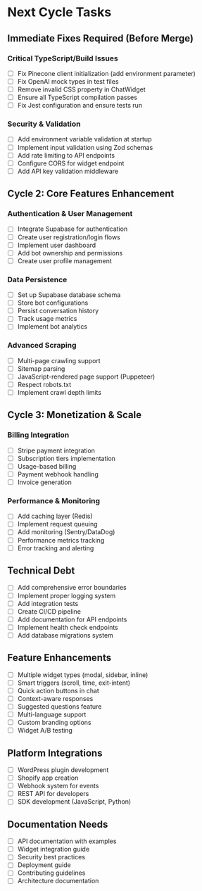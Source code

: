 # Next Cycle Tasks

## Immediate Fixes Required (Before Merge)

### Critical TypeScript/Build Issues
- [ ] Fix Pinecone client initialization (add environment parameter)
- [ ] Fix OpenAI mock types in test files
- [ ] Remove invalid CSS property in ChatWidget
- [ ] Ensure all TypeScript compilation passes
- [ ] Fix Jest configuration and ensure tests run

### Security & Validation
- [ ] Add environment variable validation at startup
- [ ] Implement input validation using Zod schemas
- [ ] Add rate limiting to API endpoints
- [ ] Configure CORS for widget endpoint
- [ ] Add API key validation middleware

## Cycle 2: Core Features Enhancement

### Authentication & User Management
- [ ] Integrate Supabase for authentication
- [ ] Create user registration/login flows
- [ ] Implement user dashboard
- [ ] Add bot ownership and permissions
- [ ] Create user profile management

### Data Persistence
- [ ] Set up Supabase database schema
- [ ] Store bot configurations
- [ ] Persist conversation history
- [ ] Track usage metrics
- [ ] Implement bot analytics

### Advanced Scraping
- [ ] Multi-page crawling support
- [ ] Sitemap parsing
- [ ] JavaScript-rendered page support (Puppeteer)
- [ ] Respect robots.txt
- [ ] Implement crawl depth limits

## Cycle 3: Monetization & Scale

### Billing Integration
- [ ] Stripe payment integration
- [ ] Subscription tiers implementation
- [ ] Usage-based billing
- [ ] Payment webhook handling
- [ ] Invoice generation

### Performance & Monitoring
- [ ] Add caching layer (Redis)
- [ ] Implement request queuing
- [ ] Add monitoring (Sentry/DataDog)
- [ ] Performance metrics tracking
- [ ] Error tracking and alerting

## Technical Debt
- [ ] Add comprehensive error boundaries
- [ ] Implement proper logging system
- [ ] Add integration tests
- [ ] Create CI/CD pipeline
- [ ] Add documentation for API endpoints
- [ ] Implement health check endpoints
- [ ] Add database migrations system

## Feature Enhancements
- [ ] Multiple widget types (modal, sidebar, inline)
- [ ] Smart triggers (scroll, time, exit-intent)
- [ ] Quick action buttons in chat
- [ ] Context-aware responses
- [ ] Suggested questions feature
- [ ] Multi-language support
- [ ] Custom branding options
- [ ] Widget A/B testing

## Platform Integrations
- [ ] WordPress plugin development
- [ ] Shopify app creation
- [ ] Webhook system for events
- [ ] REST API for developers
- [ ] SDK development (JavaScript, Python)

## Documentation Needs
- [ ] API documentation with examples
- [ ] Widget integration guide
- [ ] Security best practices
- [ ] Deployment guide
- [ ] Contributing guidelines
- [ ] Architecture documentation